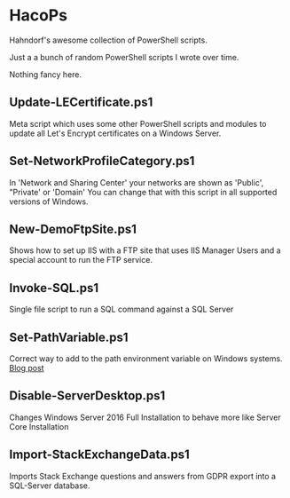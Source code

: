 # HacoPs
Hahndorf's awesome collection of PowerShell scripts. 

Just a a bunch of random PowerShell scripts I wrote over time.

Nothing fancy here.

## Update-LECertificate.ps1

Meta script which uses some other PowerShell scripts and modules to update all Let's Encrypt certificates on a Windows Server.

## Set-NetworkProfileCategory.ps1

 In 'Network and Sharing Center' your networks are shown as 'Public', "Private' or 'Domain'
    You can change that with this script in all supported versions of Windows.
    
## New-DemoFtpSite.ps1

Shows how to set up IIS with a FTP site that uses IIS Manager Users
and a special account to run the FTP service.

## Invoke-SQL.ps1

Single file script to run a SQL command against a SQL Server

## Set-PathVariable.ps1

Correct way to add to the path environment variable on Windows systems. <a href="https://peter.hahndorf.eu/blog/AddingToPathVariable.html">Blog post</a>

## Disable-ServerDesktop.ps1

Changes Windows Server 2016 Full Installation to behave more like Server Core Installation

## Import-StackExchangeData.ps1

Imports Stack Exchange questions and answers from GDPR export into a SQL-Server database.
